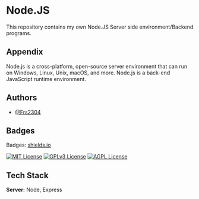 
# Node.JS

This repository contains my own Node.JS Server side environment/Backend programs.


## Appendix
Node.js is a cross-platform, open-source server environment that can run on Windows, Linux, Unix, macOS, and more. Node.js is a back-end JavaScript runtime environment.
## Authors

- [@Frs2304](https://www.github.com/Frs2304)


## Badges

Badges: [shields.io](https://shields.io/)

[![MIT License](https://img.shields.io/badge/License-MIT-green.svg)](https://choosealicense.com/licenses/mit/)
[![GPLv3 License](https://img.shields.io/badge/License-GPL%20v3-yellow.svg)](https://opensource.org/licenses/)
[![AGPL License](https://img.shields.io/badge/license-AGPL-blue.svg)](http://www.gnu.org/licenses/agpl-3.0)


## Tech Stack

**Server:** Node, Express
